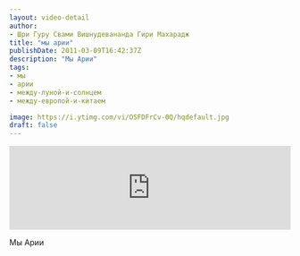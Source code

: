 ```yaml
---
layout: video-detail
author:
- Шри Гуру Свами Вишнудевананда Гири Махарадж
title: "мы арии"
publishDate: 2011-03-09T16:42:37Z
description: "Мы Арии"
tags: 
- мы
- арии
- между-луной-и-солнцем
- между-европой-и-китаем

image: https://i.ytimg.com/vi/OSFDFrCv-0Q/hqdefault.jpg
draft: false
---
```


<iframe width="100%" src="https://www.youtube.com/embed/OSFDFrCv-0Q" frameborder="0" allowfullscreen=""></iframe> 

 Мы Арии

  

 